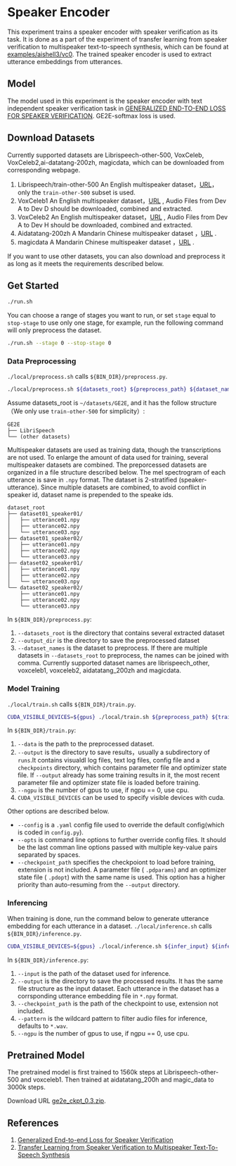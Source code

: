 # Speaker Encoder
This experiment trains a speaker encoder with speaker verification as its task. It is done as a part of the experiment of transfer learning from speaker verification to multispeaker text-to-speech synthesis, which can be found at [examples/aishell3/vc0](https://github.com/PaddlePaddle/PaddleSpeech/tree/develop/examples/aishell3/vc0). The trained speaker encoder is used to extract utterance embeddings from utterances.
## Model
The model used in this experiment is the speaker encoder with text independent speaker verification task in [GENERALIZED END-TO-END LOSS FOR SPEAKER VERIFICATION](https://arxiv.org/pdf/1710.10467.pdf). GE2E-softmax loss is used.

## Download Datasets
Currently supported datasets are  Librispeech-other-500, VoxCeleb, VoxCeleb2,ai-datatang-200zh, magicdata, which can be downloaded from corresponding webpage.

1. Librispeech/train-other-500
   An English multispeaker dataset，[URL](https://www.openslr.org/resources/12/train-other-500.tar.gz)，only the `train-other-500` subset is used.
2. VoxCeleb1
   An English multispeaker dataset，[URL](https://www.robots.ox.ac.uk/~vgg/data/voxceleb/vox1.html) , Audio Files from Dev A to Dev D should be downloaded, combined and extracted.
3. VoxCeleb2
   An English multispeaker dataset，[URL](https://www.robots.ox.ac.uk/~vgg/data/voxceleb/vox1.html) , Audio Files from Dev A to Dev H should be downloaded, combined and extracted.
4. Aidatatang-200zh
   A Mandarin Chinese multispeaker dataset ，[URL](https://www.openslr.org/62/) .
5. magicdata
   A Mandarin Chinese multispeaker dataset ，[URL](https://www.openslr.org/68/) .

If you want to use other datasets, you can also download and preprocess it as long as it meets the requirements described below.

## Get Started

```bash
./run.sh
```
You can choose a range of stages you want to run, or set `stage` equal to `stop-stage` to use only one stage, for example, run the following command will only preprocess the dataset.
```bash
./run.sh --stage 0 --stop-stage 0
```
### Data Preprocessing
`./local/preprocess.sh` calls `${BIN_DIR}/preprocess.py`.
```bash
./local/preprocess.sh ${datasets_root} ${preprocess_path} ${dataset_names}
```
Assume datasets_root is `~/datasets/GE2E`, and it has the follow structure（We only use `train-other-500` for simplicity）:
```Text
GE2E
├── LibriSpeech
└── (other datasets)
```
Multispeaker datasets are used as training data, though the transcriptions are not used. To enlarge the amount of data used for training, several multispeaker datasets are combined. The preporcessed datasets are organized in a file structure described below. The mel spectrogram of each utterance is save in `.npy` format. The dataset is 2-stratified (speaker-utterance). Since multiple datasets are combined, to avoid conflict in speaker id, dataset name is prepended to the speake ids.

```text
dataset_root
├── dataset01_speaker01/
│   ├── utterance01.npy
│   ├── utterance02.npy
│   └── utterance03.npy
├── dataset01_speaker02/
│   ├── utterance01.npy
│   ├── utterance02.npy
│   └── utterance03.npy
├── dataset02_speaker01/
│   ├── utterance01.npy
│   ├── utterance02.npy
│   └── utterance03.npy
└── dataset02_speaker02/
    ├── utterance01.npy
    ├── utterance02.npy
    └── utterance03.npy
```
In `${BIN_DIR}/preprocess.py`:
1. `--datasets_root` is the directory that contains several extracted dataset
2.  `--output_dir` is the directory to save the preprocessed dataset
3.  `--dataset_names` is the dataset to preprocess. If there are multiple datasets in `--datasets_root` to preprocess, the names can be joined with comma. Currently supported dataset names are  librispeech_other, voxceleb1, voxceleb2, aidatatang_200zh and magicdata.

### Model Training
`./local/train.sh` calls `${BIN_DIR}/train.py`.
```bash
CUDA_VISIBLE_DEVICES=${gpus} ./local/train.sh ${preprocess_path} ${train_output_path}
```
In `${BIN_DIR}/train.py`:
1. `--data` is the path to the preprocessed dataset.
2. `--output` is the directory to save results，usually a subdirectory of `runs`.It contains visualdl log files, text log files, config file and a `checkpoints` directory, which contains parameter file and optimizer state file. If `--output` already has some training results in it, the most recent parameter file and optimizer state file is loaded before training.
4. `--ngpu` is the number of gpus to use, if ngpu == 0, use cpu.
5. `CUDA_VISIBLE_DEVICES` can be used to specify visible devices with cuda.

Other options are described below.

- `--config` is a `.yaml` config file used to override the default config(which is coded in `config.py`).
- `--opts` is command line options to further override config files. It should be the last comman line options passed with multiple key-value pairs separated by spaces.
- `--checkpoint_path` specifies the checkpoiont to load before training, extension is not included. A parameter file ( `.pdparams`) and an optimizer state file ( `.pdopt`) with the same name is used. This option has a higher priority than auto-resuming from the `--output` directory.

###  Inferencing
When training is done, run the command below to generate utterance embedding for each utterance in a dataset.
`./local/inference.sh` calls `${BIN_DIR}/inference.py`.
```bash
CUDA_VISIBLE_DEVICES=${gpus} ./local/inference.sh ${infer_input} ${infer_output} ${train_output_path} ${ckpt_name}
```
In `${BIN_DIR}/inference.py`:
1. `--input` is the path of the dataset used for inference.
2. `--output` is the directory to save the processed results. It has the same file structure as the input dataset. Each utterance in the dataset has a corrsponding utterance embedding file in `*.npy` format.
3. `--checkpoint_path` is the path of the checkpoint to use, extension not included.
4. `--pattern` is the wildcard pattern to filter audio files for inference, defaults to `*.wav`.
5. `--ngpu` is the number of gpus to use, if ngpu == 0, use cpu.

## Pretrained Model
The pretrained model is first trained to 1560k steps at Librispeech-other-500 and voxceleb1. Then trained at aidatatang_200h and magic_data to 3000k steps.

Download URL [ge2e_ckpt_0.3.zip](https://paddlespeech.bj.bcebos.com/Parakeet/released_models/ge2e/ge2e_ckpt_0.3.zip).

## References

1. [Generalized End-to-end Loss for Speaker Verification](https://arxiv.org/pdf/1710.10467.pdf)
2. [Transfer Learning from Speaker Verification to Multispeaker Text-To-Speech Synthesis](https://arxiv.org/pdf/1806.04558.pdf)

